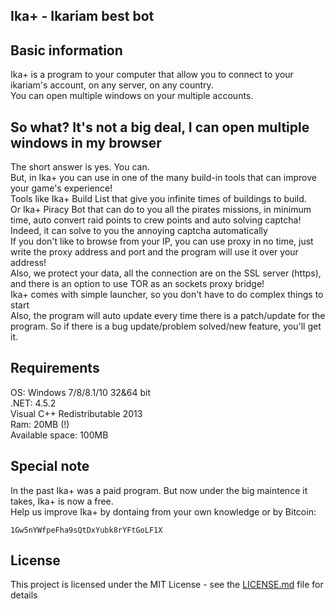Ika+ - Ikariam best bot
----------------------

## Basic information  
Ika+ is a program to your computer that allow you to connect to your ikariam's account, on any server, on any country.  
You can open multiple windows on your multiple accounts.  

## So what? It's not a big deal, I can open multiple windows in my browser   
The short answer is yes. You can.  
But, in Ika+ you can use in one of the many build-in tools that can improve your game's experience!  
Tools like Ika+ Build List that give you infinite times of buildings to build.  
Or Ika+ Piracy Bot that can do to you all the pirates missions, in minimum time, auto convert raid points to crew points and auto solving captcha! Indeed, it can solve to you the annoying captcha automatically  
If you don't like to browse from your IP, you can use proxy in no time, just write the proxy address and port and the program will use it over your address!  
Also, we protect your data, all the connection are on the SSL server (https), and there is an option to use TOR as an sockets proxy bridge!  
Ika+ comes with simple launcher, so you don't have to do complex things to start  
Also, the program will auto update every time there is a patch/update for the program. So if there is a bug update/problem solved/new feature, you'll get it.  

## Requirements  
OS: Windows 7/8/8.1/10 32&64 bit  
.NET: 4.5.2  
Visual C++ Redistributable 2013  
Ram: 20MB (!)  
Available space: 100MB  

## Special note  
In the past Ika+ was a paid program.  But now under the big maintence it takes, Ika+ is now a free.  
Help us improve Ika+ by dontaing from your own knowledge or by Bitcoin:  
```
1Gw5nYWfpeFha9sQtDxYubk8rYFtGoLF1X
```

## License

This project is licensed under the MIT License - see the [LICENSE.md](LICENSE.md) file for details